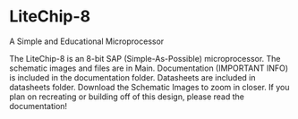 # LiteChip-8
A Simple and Educational Microprocessor

The LiteChip-8 is an 8-bit SAP (Simple-As-Possible) microprocessor. The schematic images and files are in Main. Documentation (IMPORTANT INFO) is included in the documentation folder. Datasheets are included in datasheets folder.
Download the Schematic Images to zoom in closer. If you plan on recreating or building off of this design, please read the documentation! 
